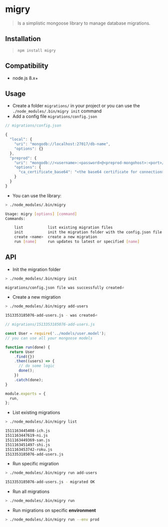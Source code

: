 # migry

> Is a simplistic mongoose library to manage database migrations.

## Installation

> `npm install migry`

## Compatibility

- node.js 8.x+

## Usage

- Create a folder `migrations/` in your project or you can use the `./node_modules/.bin/migry init` command
- Add a config file `migrations/config.json`

```javascript
// migrations/config.json

{
  "local": {
    "uri": "mongodb://localhost:27017/db-name",
    "options": {}
  },
  "preprod": {
    "uri": "mongodb://<username>:<password>@<preprod-mongohost>:<port>/db-name",
    "options": {
      "ca_certificate_base64": "<the base64 certificate for connection>"
    }
  }
}
```

- You can use the library:

```bash
> ./node_modules/.bin/migry

Usage: migry [options] [command]
Commands:

    list           list existing migration files
    init           init the migration folder with the config.json file
    create <name>  create a new migration
    run [name]     run updates to latest or specified [name]
```

## API

- Init the migration folder

```bash
> ./node_modules/.bin/migry init

migrations/config.json file was successfully created⏎
```

- Create a new migration

```bash
> ./node_modules/.bin/migry add-users

1513353185076-add-users.js - was created⏎
```

```javascript
// migrations/1513353185076-add-users.js

const User = require('../models/user.model');
// you can use all your mongoose models

function run(done) {
  return User
    .find({})
    .then((users) => {
      // do some logic
      done();
    })
    .catch(done);
}

module.exports = {
  run,
};
```

- List existing migrations

```bash
> ./node_modules/.bin/migry list

1511163445408-ich.js
1511163447619-ni.js
1511163449369-san.js
1511163451497-shi.js
1511163453742-roku.js
1513353185076-add-users.js
```

- Run specific migration

```bash
> ./node_modules/.bin/migry run add-users

1513353185076-add-users.js - migrated OK
```

- Run all migrations

```bash
> ./node_modules/.bin/migry run
```

- Run migrations on specific **environment**

```bash
> ./node_modules/.bin/migry run --env prod
```